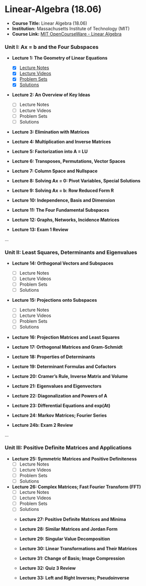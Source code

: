 # Linear-Algebra (18.06)

- **Course Title:** Linear Algebra (18.06)
- **Institution:** Massachusetts Institute of Technology (MIT)
- **Course Link:** [MIT OpenCourseWare - Linear Algebra](https://ocw.mit.edu/courses/18-06sc-linear-algebra-fall-2011/pages/syllabus/)

### Unit I: Ax = b and the Four Subspaces
- **Lecture 1: The Geometry of Linear Equations**
  - [x] [Lecture Notes](https://ocw.mit.edu/courses/18-06sc-linear-algebra-fall-2011/resources/mit18_06scf11_ses1-1sum/)
  - [x] [Lecture Videos](https://ocw.mit.edu/courses/18-06sc-linear-algebra-fall-2011/resources/the-geometry-of-linear-equations/)
  - [x] [Problem Sets](https://ocw.mit.edu/courses/18-06sc-linear-algebra-fall-2011/resources/mit18_06scf11_ses1-1prob/)
  - [x] [Solutions](https://ocw.mit.edu/courses/18-06sc-linear-algebra-fall-2011/resources/mit18_06scf11_ses1-1sol/)

- **Lecture 2: An Overview of Key Ideas**
  - [ ] Lecture Notes
  - [ ] Lecture Videos
  - [ ] Problem Sets
  - [ ] Solutions

- **Lecture 3: Elimination with Matrices**


- **Lecture 4: Multiplication and Inverse Matrices**

  
- **Lecture 5: Factorization into A = LU**

  
- **Lecture 6: Transposes, Permutations, Vector Spaces**

  
- **Lecture 7: Column Space and Nullspace**

  
- **Lecture 8: Solving Ax = 0: Pivot Variables, Special Solutions**

  
- **Lecture 9: Solving Ax = b: Row Reduced Form R**

  
- **Lecture 10: Independence, Basis and Dimension**

  
- **Lecture 11: The Four Fundamental Subspaces**

  
- **Lecture 12: Graphs, Networks, Incidence Matrices**

  
- **Lecture 13: Exam 1 Review**
        
...

### Unit II: Least Squares, Determinants and Eigenvalues
- **Lecture 14: Orthogonal Vectors and Subspaces**
  - [ ] Lecture Notes
  - [ ] Lecture Videos
  - [ ] Problem Sets
  - [ ] Solutions

- **Lecture 15: Projections onto Subspaces**
  - [ ] Lecture Notes
  - [ ] Lecture Videos
  - [ ] Problem Sets
  - [ ] Solutions

- **Lecture 16: Projection Matrices and Least Squares**

  
- **Lecture 17: Orthogonal Matrices and Gram-Schmidt**

  
- **Lecture 18: Properties of Determinants**

  
- **Lecture 19: Determinant Formulas and Cofactors**

  
- **Lecture 20: Cramer’s Rule, Inverse Matrix and Volume**

  
- **Lecture 21: Eigenvalues and Eigenvectors**

  
- **Lecture 22: Diagonalization and Powers of A**

  
- **Lecture 23: Differential Equations and exp(At)**

  
- **Lecture 24: Markov Matrices; Fourier Series**

  
- **Lecture 24b: Exam 2 Review**	

...

### Unit III: Positive Definite Matrices and Applications
- **Lecture 25: Symmetric Matrices and Positive Definiteness**
  - [ ] Lecture Notes
  - [ ] Lecture Videos
  - [ ] Problem Sets
  - [ ] Solutions

- **Lecture 26: Complex Matrices; Fast Fourier Transform (FFT)**
  - [ ] Lecture Notes
  - [ ] Lecture Videos
  - [ ] Problem Sets
  - [ ] Solutions
 
  - **Lecture 27: Positive Definite Matrices and Minima**
 
    
  - **Lecture 28: Similar Matrices and Jordan Form**
 
    
  - **Lecture 29: Singular Value Decomposition**
 
    
  - **Lecture 30: Linear Transformations and Their Matrices**
 
    
  - **Lecture 31: Change of Basis; Image Compression**
 
    
  - **Lecture 32: Quiz 3 Review**
 
    
  - **Lecture 33: Left and Right Inverses; Pseudoinverse**
 
